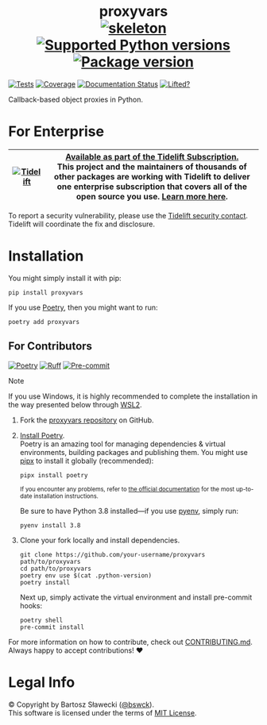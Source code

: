 # <div align="center">proxyvars<br>[![skeleton](https://img.shields.io/badge/0.0.2rc–234–gca605f0-skeleton?label=%F0%9F%92%80%20bswck/skeleton&labelColor=black&color=grey&link=https%3A//github.com/bswck/skeleton)](https://github.com/bswck/skeleton/tree/0.0.2rc-234-gca605f0) [![Supported Python versions](https://img.shields.io/pypi/pyversions/proxyvars.svg?logo=python&label=Python)](https://pypi.org/project/proxyvars/) [![Package version](https://img.shields.io/pypi/v/proxyvars?label=PyPI)](https://pypi.org/project/proxyvars/)</div>

[![Tests](https://github.com/bswck/proxyvars/actions/workflows/test.yml/badge.svg)](https://github.com/bswck/proxyvars/actions/workflows/test.yml)
[![Coverage](https://coverage-badge.samuelcolvin.workers.dev/bswck/proxyvars.svg)](https://coverage-badge.samuelcolvin.workers.dev/redirect/bswck/proxyvars)
[![Documentation Status](https://readthedocs.org/projects/proxyvars/badge/?version=latest)](https://proxyvars.readthedocs.io/en/latest/?badge=latest)
[![Lifted?](https://tidelift.com/badges/package/pypi/proxyvars)](https://tidelift.com/subscription/pkg/pypi-proxyvars?utm_source=pypi-proxyvars&utm_medium=readme)

Callback-based object proxies in Python.


# For Enterprise

| [![Tidelift](https://nedbatchelder.com/pix/Tidelift_Logo_small.png)](https://tidelift.com/subscription/pkg/pypi-proxyvars?utm_source=pypi-proxyvarsutm_medium=referral&utm_campaign=readme) | [Available as part of the Tidelift Subscription.](https://tidelift.com/subscription/pkg/pypi-proxyvars?utm_source=pypi-proxyvars&&utm_medium=referral&utm_campaign=readme)<br>This project and the maintainers of thousands of other packages are working with Tidelift to deliver one enterprise subscription that covers all of the open source you use. [Learn more here](https://tidelift.com/subscription/pkg/pypi-proxyvars?utm_source=pypi-proxyvars&utm_medium=referral&utm_campaign=github). |
| - | - |

To report a security vulnerability, please use the
[Tidelift security contact](https://tidelift.com/security).<br>
Tidelift will coordinate the fix and disclosure.

# Installation
You might simply install it with pip:

```shell
pip install proxyvars
```

If you use [Poetry](https://python-poetry.org/), then you might want to run:

```shell
poetry add proxyvars
```

## For Contributors
[![Poetry](https://img.shields.io/endpoint?url=https://python-poetry.org/badge/v0.json)](https://python-poetry.org/)
[![Ruff](https://img.shields.io/endpoint?url=https://raw.githubusercontent.com/astral-sh/ruff/main/assets/badge/v2.json)](https://github.com/astral-sh/ruff)
[![Pre-commit](https://img.shields.io/badge/pre--commit-enabled-brightgreen?logo=pre-commit&logoColor=white)](https://github.com/pre-commit/pre-commit)
<!--
This section was generated from bswck/skeleton@0.0.2rc-234-gca605f0.
Instead of changing this particular file, you might want to alter the template:
https://github.com/bswck/skeleton/tree/0.0.2rc-234-gca605f0/project/README.md.jinja
-->
> [!Note]
> If you use Windows, it is highly recommended to complete the installation in the way presented below through [WSL2](https://learn.microsoft.com/en-us/windows/wsl/install).
1.  Fork the [proxyvars repository](https://github.com/bswck/proxyvars) on GitHub.

1.  [Install Poetry](https://python-poetry.org/docs/#installation).<br/>
    Poetry is an amazing tool for managing dependencies & virtual environments, building packages and publishing them.
    You might use [pipx](https://github.com/pypa/pipx#readme) to install it globally (recommended):

    ```shell
    pipx install poetry
    ```

    <sub>If you encounter any problems, refer to [the official documentation](https://python-poetry.org/docs/#installation) for the most up-to-date installation instructions.</sub>

    Be sure to have Python 3.8 installed—if you use [pyenv](https://github.com/pyenv/pyenv#readme), simply run:

    ```shell
    pyenv install 3.8
    ```

1.  Clone your fork locally and install dependencies.

    ```shell
    git clone https://github.com/your-username/proxyvars path/to/proxyvars
    cd path/to/proxyvars
    poetry env use $(cat .python-version)
    poetry install
    ```

    Next up, simply activate the virtual environment and install pre-commit hooks:

    ```shell
    poetry shell
    pre-commit install
    ```

For more information on how to contribute, check out [CONTRIBUTING.md](https://github.com/bswck/proxyvars/blob/HEAD/CONTRIBUTING.md).<br/>
Always happy to accept contributions! ❤️

# Legal Info
© Copyright by Bartosz Sławecki ([@bswck](https://github.com/bswck)).
<br />This software is licensed under the terms of [MIT License](https://github.com/bswck/proxyvars/blob/HEAD/LICENSE).
